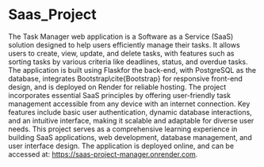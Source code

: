 # Saas_Project
The Task Manager web application is a Software as a Service (SaaS) solution designed to help users efficiently manage their tasks. It allows users to create, view, update, and delete tasks, with features such as sorting tasks by various criteria like deadlines, status, and overdue tasks. The application is built using Flaskfor the back-end, with PostgreSQL as the database, integrates Bootstrap\cite{Bootstrap} for responsive front-end design, and is deployed on Render for reliable hosting. The project incorporates essential SaaS principles by offering user-friendly task management accessible from any device with an internet connection. Key features include basic user authentication, dynamic database interactions, and an intuitive interface, making it scalable and adaptable for diverse user needs. This project serves as a comprehensive learning experience in building SaaS applications, web development, database management, and user interface design.
The application is deployed online, and can be accessed at: https://saas-project-manager.onrender.com.
